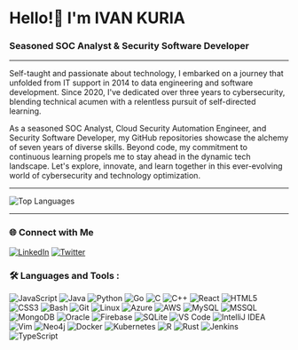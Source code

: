 # Hello!👋 I'm **IVAN KURIA**
### Seasoned SOC Analyst & Security Software Developer

---

Self-taught and passionate about technology, I embarked on a journey that unfolded from IT support in 2014 to data engineering and software development. Since 2020, I've dedicated over three years to cybersecurity, blending technical acumen with a relentless pursuit of self-directed learning.

As a seasoned SOC Analyst, Cloud Security Automation Engineer, and Security Software Developer, my GitHub repositories showcase the alchemy of seven years of diverse skills. Beyond code, my commitment to continuous learning propels me to stay ahead in the dynamic tech landscape. Let's explore, innovate, and learn together in this ever-evolving world of cybersecurity and technology optimization.

---
<!--START_SECTION:waka-->

![Top Languages](https://github-readme-stats.vercel.app/api/top-langs/?username=i-am-ivan&layout=compact&theme=dark)

<!--END_SECTION:waka-->
---

### 🌐 Connect with Me
[![LinkedIn](https://img.shields.io/badge/-LinkedIn-blue?style=flat-square&logo=linkedin&logoColor=white&link=https://www.linkedin.com/in/ivan-j-kuria-p/)](https://www.linkedin.com/in/ivan-j-kuria-p/) [![Twitter](https://img.shields.io/badge/-Twitter-1DA1F2?style=flat-square&logo=twitter&logoColor=white&link=https://twitter.com/@jovicorp-studio/)](https://twitter.com/@jovicorp-studio/)

### :hammer_and_wrench: Languages and Tools :

![JavaScript](https://img.shields.io/badge/-JavaScript-F7DF1E?logo=javascript&logoColor=white&style=flat)
![Java](https://img.shields.io/badge/-Java-007396?logo=java&logoColor=white&style=flat)
![Python](https://img.shields.io/badge/-Python-3776AB?logo=python&logoColor=white&style=flat)
![Go](https://img.shields.io/badge/-Go-00ADD8?logo=go&logoColor=white&style=flat)
![C](https://img.shields.io/badge/-C-A8B9CC?logo=c&logoColor=white&style=flat)
![C++](https://img.shields.io/badge/-C++-00599C?logo=c%2B%2B&logoColor=white&style=flat)
![React](https://img.shields.io/badge/-React-61DAFB?logo=react&logoColor=white&style=flat)
![HTML5](https://img.shields.io/badge/-HTML5-E34F26?logo=html5&logoColor=white&style=flat)
![CSS3](https://img.shields.io/badge/-CSS3-1572B6?logo=css3&logoColor=white&style=flat)
![Bash](https://img.shields.io/badge/-Bash-4EAA25?logo=gnu-bash&logoColor=white&style=flat)
![Git](https://img.shields.io/badge/-Git-F05032?logo=git&logoColor=white&style=flat)
![Linux](https://img.shields.io/badge/-Linux-FCC624?logo=linux&logoColor=black&style=flat)
![Azure](https://img.shields.io/badge/-Azure-0089D6?logo=microsoft-azure&logoColor=white&style=flat)
![AWS](https://img.shields.io/badge/-AWS-232F3E?logo=amazon-aws&logoColor=white&style=flat)
![MySQL](https://img.shields.io/badge/-MySQL-4479A1?logo=mysql&logoColor=white&style=flat)
![MSSQL](https://img.shields.io/badge/-MSSQL-CC2927?logo=microsoft-sql-server&logoColor=white&style=flat)
![MongoDB](https://img.shields.io/badge/-MongoDB-47A248?logo=mongodb&logoColor=white&style=flat)
![Oracle](https://img.shields.io/badge/-Oracle-F80000?logo=oracle&logoColor=white&style=flat)
![Firebase](https://img.shields.io/badge/-Firebase-FFCA28?logo=firebase&logoColor=black&style=flat)
![SQLite](https://img.shields.io/badge/-SQLite-003B57?logo=sqlite&logoColor=white&style=flat)
![VS Code](https://img.shields.io/badge/-VS%20Code-007ACC?logo=visual-studio-code&logoColor=white&style=flat)
![IntelliJ IDEA](https://img.shields.io/badge/-IntelliJ%20IDEA-000000?logo=intellij-idea&logoColor=white&style=flat)
![Vim](https://img.shields.io/badge/-Vim-019733?logo=vim&logoColor=white&style=flat)
![Neo4j](https://img.shields.io/badge/-Neo4j-008CC1?logo=neo4j&logoColor=white&style=flat)
![Docker](https://img.shields.io/badge/-Docker-2496ED?logo=docker&logoColor=white&style=flat)
![Kubernetes](https://img.shields.io/badge/-Kubernetes-326CE5?logo=kubernetes&logoColor=white&style=flat)
![R](https://img.shields.io/badge/-R-276DC3?logo=r&logoColor=white&style=flat)
![Rust](https://img.shields.io/badge/-Rust-000000?logo=rust&logoColor=white&style=flat)
![Jenkins](https://img.shields.io/badge/-Jenkins-D24939?logo=jenkins&logoColor=white&style=flat)
![TypeScript](https://img.shields.io/badge/-TypeScript-3178C6?logo=typescript&logoColor=white&style=flat)
